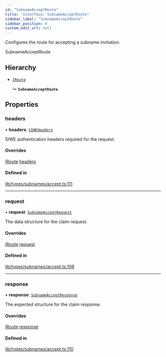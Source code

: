 ```yaml
---
id: "SubnameAcceptRoute"
title: "Interface: SubnameAcceptRoute"
sidebar_label: "SubnameAcceptRoute"
sidebar_position: 0
custom_edit_url: null
---
```


Configures the route for accepting a subname invitation.

 SubnameAcceptRoute

## Hierarchy

- [`IRoute`](IRoute.md)

  ↳ **`SubnameAcceptRoute`**

## Properties

### headers

• **headers**: [`SIWEHeaders`](SIWEHeaders.md)

SIWE authentication headers required for the request.

#### Overrides

[IRoute](IRoute.md).[headers](IRoute.md#headers)

#### Defined in

[lib/types/subnames/accept.ts:111](https://github.com/JustaName-id/JustaName-sdk/blob/1dd4ff6/packages/@justaname.id/sdk/src/lib/types/subnames/accept.ts#L111)

___

### request

• **request**: [`SubnameAcceptRequest`](SubnameAcceptRequest.md)

The data structure for the claim request.

#### Overrides

[IRoute](IRoute.md).[request](IRoute.md#request)

#### Defined in

[lib/types/subnames/accept.ts:109](https://github.com/JustaName-id/JustaName-sdk/blob/1dd4ff6/packages/@justaname.id/sdk/src/lib/types/subnames/accept.ts#L109)

___

### response

• **response**: [`SubnameAcceptResponse`](SubnameAcceptResponse.md)

The expected structure for the claim response.

#### Overrides

[IRoute](IRoute.md).[response](IRoute.md#response)

#### Defined in

[lib/types/subnames/accept.ts:110](https://github.com/JustaName-id/JustaName-sdk/blob/1dd4ff6/packages/@justaname.id/sdk/src/lib/types/subnames/accept.ts#L110)
